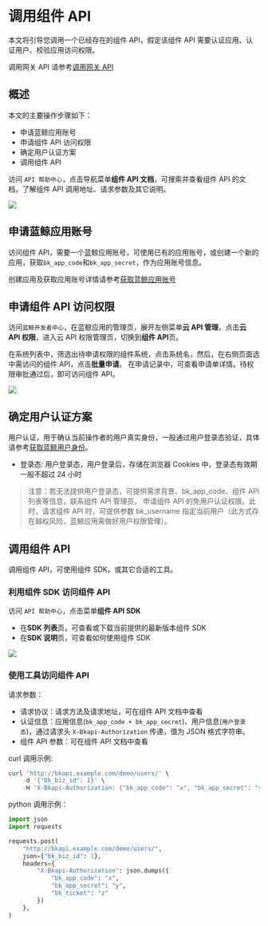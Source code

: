 # 调用组件 API

本文将引导您调用一个已经存在的组件 API，假定该组件 API 需要认证应用、认证用户、校验应用访问权限。

调用网关 API 请参考[调用网关 API](../../apigateway/use-api/use-apigw-api.md)

## 概述

本文的主要操作步骤如下：
- 申请蓝鲸应用账号
- 申请组件 API 访问权限
- 确定用户认证方案
- 调用组件 API

访问 `API 帮助中心`，点击导航菜单**组件 API 文档**，可搜索并查看组件 API 的文档，了解组件 API 调用地址、请求参数及其它说明。

![](../../assets/component/use-api/api-doc.png)

## 申请蓝鲸应用账号

访问组件 API，需要一个蓝鲸应用账号，可使用已有的应用账号，或创建一个新的应用，获取`bk_app_code`和`bk_app_secret`，作为应用账号信息。

创建应用及获取应用账号详情请参考[获取蓝鲸应用账号](../../apigateway/use-api/bk-app.md)

## 申请组件 API 访问权限

访问`蓝鲸开发者中心`，在蓝鲸应用的管理页，展开左侧菜单**云 API 管理**，点击**云 API 权限**，进入云 API 权限管理页，切换到**组件 API**页。

在系统列表中，筛选出待申请权限的组件系统，点击系统名，然后，在右侧页面选中需访问的组件 API，点击**批量申请**。
在申请记录中，可查看申请单详情。待权限审批通过后，即可访问组件 API。

![](../../assets/component/use-api/apply-api-permissions.png)

## 确定用户认证方案

用户认证，用于确认当前操作者的用户真实身份，一般通过用户登录态验证，具体请参考[获取蓝鲸用户身份](../../apigateway/use-api/bk-user.md)。

- 登录态: 用户登录态，用户登录后，存储在浏览器 Cookies 中，登录态有效期一般不超过 24 小时

> 注意：若无法提供用户登录态，可提供需求背景、bk_app_code、组件 API 列表等信息，联系组件 API 管理员，
> 申请组件 API 的免用户认证权限。此时，请求组件 API 时，可提供参数 bk_username 指定当前用户（此方式存在越权风险，蓝鲸应用需做好用户权限管理）。

## 调用组件 API

调用组件 API，可使用组件 SDK，或其它合适的工具。

### 利用组件 SDK 访问组件 API

访问 `API 帮助中心`，点击菜单**组件 API SDK**
- 在**SDK 列表**页，可查看或下载当前提供的最新版本组件 SDK
- 在**SDK 说明**页，可查看如何使用组件 SDK

![](../../assets/component/use-api/sdk-usage.png)

### 使用工具访问组件 API

请求参数：
- 请求协议：请求方法及请求地址，可在组件 API 文档中查看
- 认证信息：应用信息(`bk_app_code + bk_app_secret`)、用户信息(`用户登录态`)，通过请求头 `X-Bkapi-Authorization` 传递，值为 JSON 格式字符串。
- 组件 API 参数：可在组件 API 文档中查看

curl 调用示例:
```powershell
curl 'http://bkapi.example.com/demo/users/' \
    -d '{"bk_biz_id": 1}' \
    -H 'X-Bkapi-Authorization: {"bk_app_code": "x", "bk_app_secret": "y", "bk_ticket": "z"}'
```

python 调用示例：
```python
import json
import requests

requests.post(
    "http://bkapi.example.com/demo/users/",
    json={"bk_biz_id": 1},
    headers={
        "X-Bkapi-Authorization": json.dumps({
            "bk_app_code": "x",
            "bk_app_secret": "y",
            "bk_ticket": "z"
        })
    },
)
```
